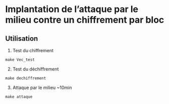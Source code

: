 # Implantation de l’attaque par le milieu contre un chiffrement par bloc  

## Utilisation  

1. Test du chiffrement
```
make Vec_test
```

2. Test du déchiffrement 
```
make dechiffrement
```

3. Attaque par le milieu ~10min
```
make attaque
```